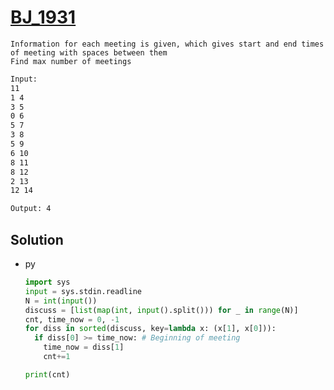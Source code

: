 # [BJ_1931](https://acmicpc.net/problem/1931)

```en
Information for each meeting is given, which gives start and end times of meeting with spaces between them
Find max number of meetings
```

```txt
Input:
11
1 4
3 5
0 6
5 7
3 8
5 9
6 10
8 11
8 12
2 13
12 14

Output: 4
```

## Solution

* py

  ```py
  import sys
  input = sys.stdin.readline
  N = int(input())
  discuss = [list(map(int, input().split())) for _ in range(N)]
  cnt, time_now = 0, -1
  for diss in sorted(discuss, key=lambda x: (x[1], x[0])):
    if diss[0] >= time_now: # Beginning of meeting
      time_now = diss[1]
      cnt+=1

  print(cnt)
  ```
